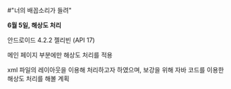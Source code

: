 #"너의 배꼽소리가 들려"

**6월 5일, 해상도 처리**

안드로이드 4.2.2 젤리빈 (API 17)

메인 페이지 부분에만 해상도 처리를 적용

xml 파일의 레이아웃을 이용해 처리하고자 하였으며, 보강을 위해 자바 코드를 이용한 해상도 처리를 해볼 계획
